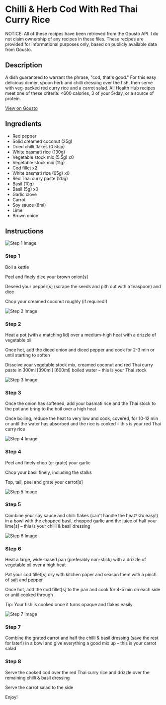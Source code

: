# Chilli & Herb Cod With Red Thai Curry Rice

NOTICE: All of these recipes have been retrieved from the Gousto API. I do not claim ownership of any recipes in these files. These recipes are provided for informational purposes only, based on publicly available data from Gousto.

## Description

A dish guaranteed to warrant the phrase, "cod, that's good." For this easy delicious dinner, spoon herb and chilli dressing over the fish, then serve with veg-packed red curry rice and a carrot salad. All Health Hub recipes meet one of these criteria: <600 calories, 3 of your 5/day, or a source of protein.

[View on Gousto](https://www.gousto.co.uk/recipes/cookbook/chilli-herb-cod-with-thai-red-curry-rice)

## Ingredients

- Red pepper
- Solid creamed coconut (25g)
- Dried chilli flakes (0.5tsp)
- White basmati rice (130g)
- Vegetable stock mix (5.5g) x0
- Vegetable stock mix (11g)
- Cod fillet x2
- White basmati rice (65g) x0
- Red Thai curry paste (20g)
- Basil (10g)
- Basil (5g) x0
- Garlic clove
- Carrot
- Soy sauce (8ml)
- Lime
- Brown onion

## Instructions

![Step 1 Image](https://production-media.gousto.co.uk/cms/recipe-step-image/Step-1-1661184350892-x200.jpg)

### Step 1

Boil a kettle

Peel and finely dice your brown onion[s]

Deseed your pepper[s] (scrape the seeds and pith out with a teaspoon) and dice

Chop your creamed coconut roughly (if required!)

![Step 2 Image](https://production-media.gousto.co.uk/cms/recipe-step-image/Step-2-1661184436074-x200.jpg)

### Step 2

Heat a pot (with a matching lid) over a medium-high heat with a drizzle of vegetable oil

Once hot, add the diced onion and diced pepper and cook for 2-3 min or until starting to soften

Dissolve your vegetable stock mix, creamed coconut and red Thai curry paste in 300ml <span class="text-purple">[390ml] </span><span class="text-danger">[600ml] </span>boiled water – this is your Thai stock

![Step 3 Image](https://production-media.gousto.co.uk/cms/recipe-step-image/Step-3-1661184438745-x200.jpg)

### Step 3

Once the onion has softened, add your basmati rice and the Thai stock to the pot and bring to the boil over a high heat

Once boiling, reduce the heat to very low and cook, covered, for 10-12 min or until the water has absorbed and the rice is cooked – this is your red Thai curry rice

![Step 4 Image](https://production-media.gousto.co.uk/cms/recipe-step-image/Step-4-1661184441811-x200.jpg)

### Step 4

Peel and finely chop (or grate) your garlic

Chop your basil finely, including the stalks

Top, tail, peel and grate your carrot[s]

![Step 5 Image](https://production-media.gousto.co.uk/cms/recipe-step-image/Step-5-1661184444758-x200.jpg)

### Step 5

Combine your soy sauce and chilli flakes (can't handle the heat? Go easy!) in a bowl with the chopped basil, chopped garlic and the juice of half your lime[s] – this is your chilli & basil dressing

![Step 6 Image](https://production-media.gousto.co.uk/cms/recipe-step-image/Step-6-1661184447938-x200.jpg)

### Step 6

Heat a large, wide-based pan (preferably non-stick) with a drizzle of vegetable oil over a high heat

Pat your cod fillet[s] dry with kitchen paper and season them with a pinch of salt and pepper

Once hot, add the cod fillet[s] to the pan and cook for 4-5 min on each side or until cooked through

Tip: Your fish is cooked once it turns opaque and flakes easily

![Step 7 Image](https://production-media.gousto.co.uk/cms/recipe-step-image/Step-7-1661184451194-x200.jpg)

### Step 7

Combine the grated carrot and half the chilli & basil dressing (save the rest for later!) in a bowl and give everything a good mix up – this is your carrot salad

### Step 8

Serve the cooked cod over the red Thai curry rice and drizzle over the remaining chilli & basil dressing

Serve the carrot salad to the side

Enjoy!

